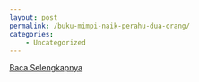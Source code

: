 ```yaml
---
layout: post
permalink: /buku-mimpi-naik-perahu-dua-orang/
categories:
    - Uncategorized
---
```


[Baca Selengkapnya](/10)